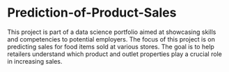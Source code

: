 # Prediction-of-Product-Sales

This project is part of a data science portfolio aimed at showcasing skills and competencies to potential employers. The focus of this project is on predicting sales for food items sold at various stores. The goal is to help retailers understand which product and outlet properties play a crucial role in increasing sales.

